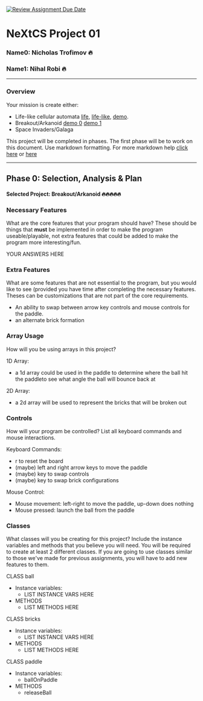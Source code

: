 [![Review Assignment Due Date](https://classroom.github.com/assets/deadline-readme-button-22041afd0340ce965d47ae6ef1cefeee28c7c493a6346c4f15d667ab976d596c.svg)](https://classroom.github.com/a/PX83n--N)
# NeXtCS Project 01
### Name0: Nicholas Trofimov 🔥
### Name1: Nihal Robi 🔥
---

### Overview
Your mission is create either:
- Life-like cellular automata [life](https://en.wikipedia.org/wiki/Conway%27s_Game_of_Life), [life-like](https://en.wikipedia.org/wiki/Life-like_cellular_automaton), [demo](https://www.netlogoweb.org/launch#https://www.netlogoweb.org/assets/modelslib/Sample%20Models/Computer%20Science/Cellular%20Automata/Life.nlogo).
- Breakout/Arkanoid [demo 0](https://elgoog.im/breakout/)  [demo 1](https://www.crazygames.com/game/atari-breakout)
- Space Invaders/Galaga

This project will be completed in phases. The first phase will be to work on this document. Use markdown formatting. For more markdown help [click here](https://github.com/adam-p/markdown-here/wiki/Markdown-Cheatsheet) or [here](https://docs.github.com/en/get-started/writing-on-github/getting-started-with-writing-and-formatting-on-github/basic-writing-and-formatting-syntax)


---

## Phase 0: Selection, Analysis & Plan

#### Selected Project:  Breakout/Arkanoid 🔥🔥🔥🔥🔥

### Necessary Features
What are the core features that your program should have? These should be things that __must__ be implemented in order to make the program useable/playable, not extra features that could be added to make the program more interesting/fun.

YOUR ANSWERS HERE

### Extra Features
What are some features that are not essential to the program, but you would like to see (provided you have time after completing the necessary features. Theses can be customizations that are not part of the core requirements.

- An ability to swap between arrow key controls and mouse controls for the paddle.
- an alternate brick formation

### Array Usage
How will you be using arrays in this project?

1D Array:
- a 1d array could be used in the paddle to determine where the ball hit the paddleto see what angle the ball will bounce back at

2D Array:
- a 2d array will be used to represent the bricks that will be broken out


### Controls
How will your program be controlled? List all keyboard commands and mouse interactions.

Keyboard Commands:
- r to reset the board
- (maybe) left and right arrow keys to move the paddle
- (maybe) key to swap controls
- (maybe) key to swap brick configurations

Mouse Control:
- Mouse movement: left-right to move the paddle, up-down does nothing
- Mouse pressed: launch the ball from the paddle


### Classes
What classes will you be creating for this project? Include the instance variables and methods that you believe you will need. You will be required to create at least 2 different classes. If you are going to use classes similar to those we've made for previous assignments, you will have to add new features to them.

CLASS ball
- Instance variables:
  - LIST INSTANCE VARS HERE
- METHODS
  - LIST METHODS HERE

CLASS bricks
- Instance variables:
  - LIST INSTANCE VARS HERE
- METHODS
  - LIST METHODS HERE
 
CLASS paddle
- Instance variables:
  - ballOnPaddle
- METHODS
  - releaseBall
